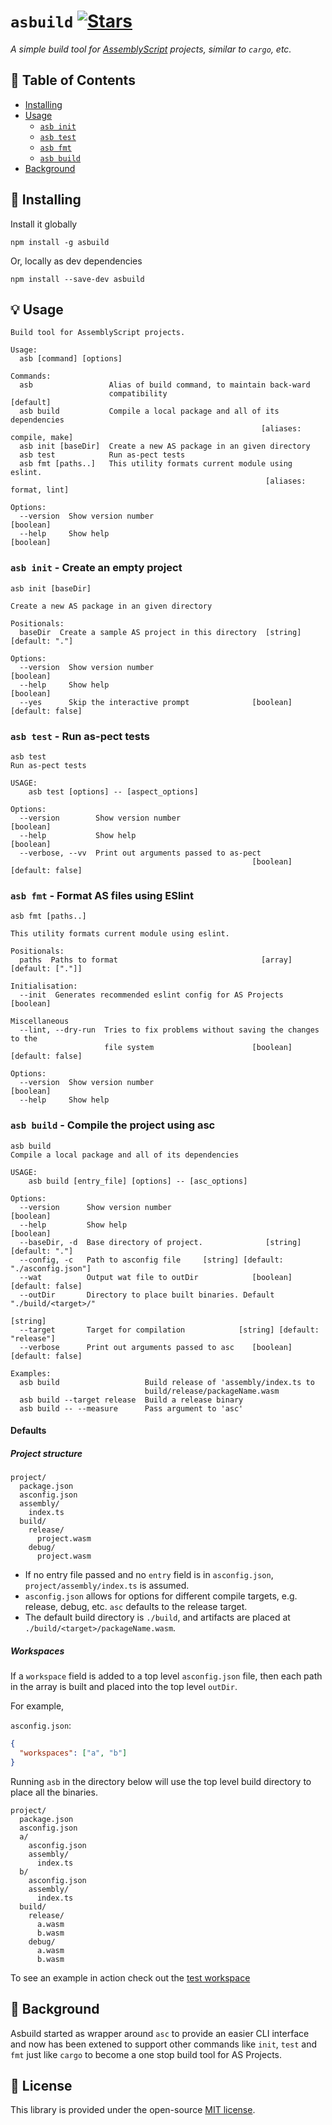 # `asbuild` [![Stars](https://img.shields.io/github/stars/AssemblyScript/asbuild.svg?style=social&maxAge=3600&label=Star)](https://github.com/AssemblyScript/asbuild/stargazers)
*A simple build tool for [AssemblyScript](https://assemblyscript.org) projects, similar to `cargo`, etc.*

## 🚩 Table of Contents

- [Installing](#-installing)
- [Usage](#-usage)
  - [`asb init`](#asb-init---create-an-empty-project)
  - [`asb test`](#asb-test---run-as-pect-tests)
  - [`asb fmt`](#asb-fmt---format-as-files-using-eslint)
  - [`asb build`](#asb-build---compile-the-project-using-asc)
- [Background](#-background)

## 🔧 Installing

Install it globally
```
npm install -g asbuild
```

Or, locally as dev dependencies

```
npm install --save-dev asbuild
```

## 💡 Usage 
```
Build tool for AssemblyScript projects.

Usage:
  asb [command] [options]

Commands:
  asb                 Alias of build command, to maintain back-ward
                      compatibility                                    [default]
  asb build           Compile a local package and all of its dependencies
                                                        [aliases: compile, make]
  asb init [baseDir]  Create a new AS package in an given directory
  asb test            Run as-pect tests
  asb fmt [paths..]   This utility formats current module using eslint.
                                                         [aliases: format, lint]

Options:
  --version  Show version number                                       [boolean]
  --help     Show help                                                 [boolean]
```

### `asb init` - Create an empty project
```
asb init [baseDir]

Create a new AS package in an given directory

Positionals:
  baseDir  Create a sample AS project in this directory  [string] [default: "."]

Options:
  --version  Show version number                                       [boolean]
  --help     Show help                                                 [boolean]
  --yes      Skip the interactive prompt              [boolean] [default: false]
```

### `asb test` - Run as-pect tests
```
asb test
Run as-pect tests

USAGE:
    asb test [options] -- [aspect_options]

Options:
  --version        Show version number                                 [boolean]
  --help           Show help                                           [boolean]
  --verbose, --vv  Print out arguments passed to as-pect
                                                      [boolean] [default: false]
```

### `asb fmt` - Format AS files using ESlint
```
asb fmt [paths..]

This utility formats current module using eslint.

Positionals:
  paths  Paths to format                                [array] [default: ["."]]

Initialisation:
  --init  Generates recommended eslint config for AS Projects          [boolean]

Miscellaneous
  --lint, --dry-run  Tries to fix problems without saving the changes to the
                     file system                      [boolean] [default: false]

Options:
  --version  Show version number                                       [boolean]
  --help     Show help 
```

### `asb build` - Compile the project using asc
```
asb build
Compile a local package and all of its dependencies

USAGE:
    asb build [entry_file] [options] -- [asc_options]

Options:
  --version      Show version number                                   [boolean]
  --help         Show help                                             [boolean]
  --baseDir, -d  Base directory of project.              [string] [default: "."]
  --config, -c   Path to asconfig file     [string] [default: "./asconfig.json"]
  --wat          Output wat file to outDir            [boolean] [default: false]
  --outDir       Directory to place built binaries. Default "./build/<target>/"
                                                                        [string]
  --target       Target for compilation            [string] [default: "release"]
  --verbose      Print out arguments passed to asc    [boolean] [default: false]

Examples:
  asb build                   Build release of 'assembly/index.ts to
                              build/release/packageName.wasm
  asb build --target release  Build a release binary
  asb build -- --measure      Pass argument to 'asc'
```

#### Defaults

##### Project structure

```
project/
  package.json   
  asconfig.json
  assembly/
    index.ts
  build/
    release/
      project.wasm
    debug/
      project.wasm
```
 - If no entry file passed and no `entry` field is in `asconfig.json`, `project/assembly/index.ts` is assumed.
 - `asconfig.json` allows for options for different compile targets, e.g. release, debug, etc.  `asc` defaults to the release target.
 - The default build directory is `./build`, and artifacts are placed at `./build/<target>/packageName.wasm`.

##### Workspaces

If a `workspace` field is added to a top level `asconfig.json` file, then each path in the array is built and placed into the top level `outDir`.

For example,

`asconfig.json`:
```json
{
  "workspaces": ["a", "b"]
}
```

Running `asb` in the directory below will use the top level build directory to place all the binaries.

```
project/
  package.json
  asconfig.json
  a/
    asconfig.json
    assembly/
      index.ts
  b/
    asconfig.json
    assembly/
      index.ts
  build/
    release/
      a.wasm
      b.wasm
    debug/
      a.wasm
      b.wasm
```

To see an example in action check out the [test workspace](./tests/build_test)




## 📖 Background

Asbuild started as wrapper around `asc` to provide an easier CLI interface and now has been extened to support other commands
like `init`, `test` and `fmt` just like `cargo` to become a one stop build tool for AS Projects. 

## 📜 License

This library is provided under the open-source
[MIT license](https://choosealicense.com/licenses/mit/).
